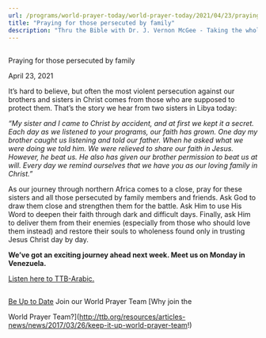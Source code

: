 ```yaml
---
url: /programs/world-prayer-today/world-prayer-today/2021/04/23/praying-for-those-persecuted-by-family
title: "Praying for those persecuted by family"
description: "Thru the Bible with Dr. J. Vernon McGee - Taking the whole Word to the whole world"
---
```







## 
 Praying for those persecuted by family


April 23, 2021




It’s hard to believe, but often the most violent persecution against our brothers and sisters in Christ comes from those who are supposed to protect them. That’s the story we hear from two sisters in Libya today:

*“My sister and I came to Christ by accident, and at first we kept it a secret. Each day as we listened to your programs, our faith has grown. One day my brother caught us listening and told our father. When he asked what we were doing we told him. We were relieved to share our faith in Jesus. However, he beat us. He also has given our brother permission to beat us at will. Every day we remind ourselves that we have you as our loving family in Christ.”*

As our journey through northern Africa comes to a close, pray for these sisters and all those persecuted by family members and friends. Ask God to draw them close and strengthen them for the battle. Ask Him to use His Word to deepen their faith through dark and difficult days. Finally, ask Him to deliver them from their enemies (especially from those who should love them instead) and restore their souls to wholeness found only in trusting Jesus Christ day by day. 

 **We’ve got an exciting journey ahead next week. Meet us on Monday in Venezuela.** 

 [Listen here to TTB-Arabic.](https://ttb.twr.org/home/day,0441/language,ARB)







## 




[Be Up to Date](http://feeds.feedburner.com/WorldPrayerToday "World Prayer Today RSS Feed")
Join our World Prayer Team
[Why join the  

World Prayer Team?](http://ttb.org/resources/articles-news/news/2017/03/26/keep-it-up-world-prayer-team!)




